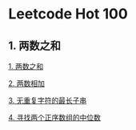 # Leetcode Hot 100

## 1. 两数之和

[1. 两数之和](./1-two-sum.md)

[2. 两数相加](./2-add-two-numbers.md)

[3. 无重复字符的最长子串](./3-longest-substring-without-repeating-characters.md)

[4. 寻找两个正序数组的中位数](./4-median-of-two-sorted-arrays.md)
